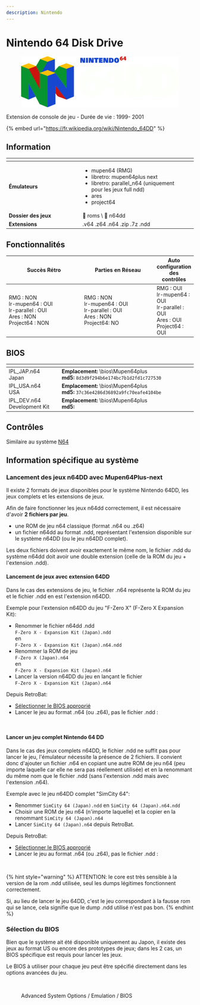 ```yaml
---
description: Nintendo
---
```


# Nintendo 64 Disk Drive

<div align="left"><figure><picture><source srcset="https://raw.githubusercontent.com/fabricecaruso/es-theme-carbon/91d85c7849cc550b0cac4e75cb8e0923d3b61b5e/art/logos/n64dd-w.svg" media="(prefers-color-scheme: dark)"><img src="https://raw.githubusercontent.com/fabricecaruso/es-theme-carbon/91d85c7849cc550b0cac4e75cb8e0923d3b61b5e/art/logos/n64dd.svg" alt=""></picture><figcaption></figcaption></figure></div>

Extension de console de jeu - Durée de vie : 1999- 2001

{% embed url="https://fr.wikipedia.org/wiki/Nintendo_64DD" %}

## Information

<table data-header-hidden><thead><tr><th width="184"></th><th></th><th data-hidden></th></tr></thead><tbody><tr><td><strong>Émulateurs</strong></td><td><ul><li>mupen64 (RMG)</li><li>libretro: mupen64plus next</li><li>libretro: parallel_n64 (uniquement pour les jeux full ndd)</li><li>ares</li><li>project64</li></ul></td><td></td></tr><tr><td><strong>Dossier des jeux</strong></td><td><span data-gb-custom-inline data-tag="emoji" data-code="1f4c1">📁</span> roms \ <span data-gb-custom-inline data-tag="emoji" data-code="1f4c2">📂</span> n64dd</td><td></td></tr><tr><td><strong>Extensions</strong></td><td>.v64 .z64 .n64 .zip .7z .ndd</td><td></td></tr></tbody></table>

## Fonctionnalités

<table><thead><tr><th width="256">Succès Rétro</th><th width="243">Parties en Réseau</th><th>Auto configuration des contrôles</th></tr></thead><tbody><tr><td>RMG : NON<br>lr-mupen64 : OUI<br>lr-parallel : OUI<br>Ares : NON<br>Project64 : NON</td><td>RMG : NON<br>lr-mupen64 : OUI<br>lr-parallel : OUI<br>Ares : NON<br>Project64: NO</td><td>RMG : OUI<br>lr-mupen64 : OUI<br>lr-parallel : OUI<br>Ares : OUI<br>Project64 : OUI</td></tr></tbody></table>

## BIOS

<table data-header-hidden><thead><tr><th width="206"></th><th width="533"></th><th data-hidden></th></tr></thead><tbody><tr><td>IPL_JAP.n64<br>Japan</td><td><strong>Emplacement:</strong> \bios\Mupen64plus<br><strong>md5:</strong> <code>8d3d9f294b6e174bc7b1d2fd1c727530</code></td><td></td></tr><tr><td>IPL_USA.n64<br>USA</td><td><strong>Emplacement:</strong> \bios\Mupen64plus<br><strong>md5:</strong> <code>37c36e4286d36892a9fc70eafe4104be</code></td><td></td></tr><tr><td>IPL_DEV.n64<br>Development Kit</td><td><strong>Emplacement:</strong> \bios\Mupen64plus<br><strong>md5:</strong> </td><td></td></tr></tbody></table>

## Contrôles

Similaire au système [N64](nintendo-64.md#controls)

## Information spécifique au système

### Lancement des jeux n64DD avec Mupen64Plus-next

Il existe 2 formats de jeux disponibles pour le système Nintendo 64DD, les jeux complets et les extensions de jeux.&#x20;

Afin de faire fonctionner les jeux n64dd correctement, il est nécessaire d'avoir **2 fichiers par jeu**.&#x20;

* une ROM de jeu n64 classique (format .n64 ou .z64)
* un fichier n64dd au format .ndd, représentant l'extension disponible sur le système n64DD (ou le jeu n64DD complet).&#x20;

Les deux fichiers doivent avoir exactement le même nom, le fichier .ndd du système n64dd doit avoir une double extension (celle de la ROM du jeu + l'extension .ndd).

#### Lancement de jeux avec extension 64DD

Dans le cas des extensions de jeu, le fichier .n64 représente la ROM du jeu et le fichier .ndd en est l'extension n64DD.

Exemple pour l'extension n64DD du jeu "F-Zero X" (F-Zero X Expansion Kit):

* Renommer le fichier n64dd .ndd \
  `F-Zero X - Expansion Kit (Japan).ndd`\
  en\
  `F-Zero X - Expansion Kit (Japan).n64.ndd`
* Renommer la ROM de jeu\
  `F-Zero X (Japan).n64`\
  &#x20;en \
  `F-Zero X - Expansion Kit (Japan).n64`
* Lancer la version n64DD du jeu en lançant le fichier\
  `F-Zero X - Expansion Kit (Japan).n64`

Depuis RetroBat:&#x20;

* [Sélectionner le BIOS approprié](nintendo-64-disk-drive.md#selection-du-bios)
* Lancer le jeu au format .n64 (ou .z64), pas le fichier .ndd :

<div align="left"><figure><img src="https://i.imgur.com/9oo9rAy.png" alt=""><figcaption></figcaption></figure></div>

#### Lancer un jeu complet Nintendo 64 DD

Dans le cas des jeux complets n64DD, le fichier .ndd ne suffit pas pour lancer le jeu, l'émulateur nécessite la présence de 2 fichiers. Il convient donc d'ajouter un fichier .n64 en copiant une autre ROM de jeu n64 (peu importe laquelle car elle ne sera pas réellement utilisée) et en la renommant du même nom que le fichier .ndd (sans l'extension .ndd mais avec l'extension .n64).

Exemple avec le jeu n64DD complet "SimCity 64":

* Renommer `SimCity 64 (Japan).ndd` en `SimCity 64 (Japan).n64.ndd`
* Choisir une ROM de jeu n64 (n'importe laquelle) et la copier en la renommant `SimCity 64 (Japan).n64`
* Lancer `SimCity 64 (Japan).n64` depuis RetroBat.

Depuis RetroBat:&#x20;

* [Sélectionner le BIOS approprié](nintendo-64-disk-drive.md#selection-du-bios)
* Lancer le jeu au format .n64 (ou .z64), pas le fichier .ndd :

<div align="left"><figure><img src="https://i.imgur.com/zc3ex6s.png" alt=""><figcaption></figcaption></figure></div>

{% hint style="warning" %}
ATTENTION: le core est très sensible à la version de la rom .ndd utilisée, seul les dumps légitimes fonctionnent correctement.

Si, au lieu de lancer le jeu 64DD, c'est le jeu correspondant à la fausse rom qui se lance, cela signifie que le dump .ndd utilisé n'est pas bon.
{% endhint %}

### Sélection du BIOS

Bien que le système ait été disponible uniquement au Japon, il existe des jeux au format US ou encore des prototypes de jeux; dans les 2 cas, un BIOS spécifique est requis pour lancer les jeux.

Le BIOS à utiliser pour chaque jeu peut être spécifié directement dans les options avancées du jeu.

<div align="left"><figure><img src="https://i.imgur.com/htqkK3Q.png" alt=""><figcaption><p>Advanced System Options / Emulation / BIOS</p></figcaption></figure></div>
